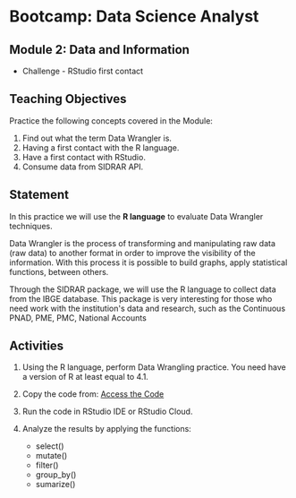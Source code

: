 # Bootcamp: Data Science Analyst

## Module 2: Data and Information

- Challenge - RStudio first contact

## Teaching Objectives

Practice the following concepts covered in the Module:
1. Find out what the term Data Wrangler is.
2. Having a first contact with the R language.
3. Have a first contact with RStudio.
4. Consume data from SIDRAR API.

## Statement

In this practice we will use the **R language** to evaluate Data Wrangler techniques.

Data Wrangler is the process of transforming and manipulating raw data (raw data) to another format in order to improve the visibility of the information. With this process it is possible to build graphs, apply statistical functions, between others.

Through the SIDRAR package, we will use the R language to collect data from the IBGE database. This package is very interesting for those who need work with the institution's data and research, such as the Continuous PNAD, PME, PMC, National Accounts

## Activities

1. Using the R language, perform Data Wrangling practice. You need have a version of R at least equal to 4.1.

2. Copy the code from: [Access the Code](code.r)

3. Run the code in RStudio IDE or RStudio Cloud.

4. Analyze the results by applying the functions:
    - select()
    - mutate()
    - filter()
    - group_by()
    - sumarize()